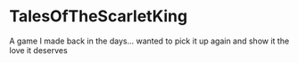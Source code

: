 # TalesOfTheScarletKing
A game I made back in the days... wanted to pick it up again and show it the love it deserves
